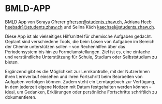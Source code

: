 # BMLD-APP
BMLD App von Soraya Gfrerer gfrersor@students.zhaw.ch, Adriana Heeb heebadr1@students.zhaw.ch und Selina Käch kaechsel@students.zhaw.ch.

Diese App ist als vielseitiges Hilfsmittel für chemische Aufgaben gedacht. Geplant sind verschiedene Tools, die beim Lösen von Aufgaben im Bereich der Chemie unterstützen sollen – von Rechenhilfen über das Periodensystem bis hin zu Formelumstellungen. Ziel ist es, eine einfache und verständliche Unterstützung für Schule, Studium oder Selbststudium zu bieten.

Ergänzend gibt es die Möglichkeit zur Lernkontrolle, mit der NutzerInnen ihren Lernverlauf einsehen und ihren Fortschritt beim Bearbeiten von Aufgaben verfolgen können. Zudem steht ein Lerntagebuch zur Verfügung, in dem jederzeit eigene Notizen mit Datum festgehalten werden können – ideal, um Gedanken, Erklärungen oder persönliche Fortschritte schriftlich zu dokumentieren.
